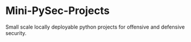 # Mini-PySec-Projects
Small scale locally deployable python projects for offensive and defensive security.
